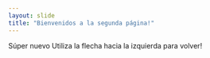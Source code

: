 ```yaml
---
layout: slide
title: "Bienvenidos a la segunda página!"
---
```

Súper nuevo
Utiliza la flecha hacia la izquierda para volver!
